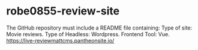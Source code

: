 # robe0855-review-site
The GitHub repository must include a README file containing:
Type of site: Movie reviews.
Type of Headless: Wordpress.
Frontend Tool: Vue.
https://live-reviewmattcms.pantheonsite.io/